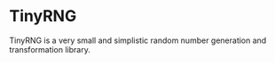 TinyRNG
=======

TinyRNG is a very small and simplistic random number generation and transformation library.
